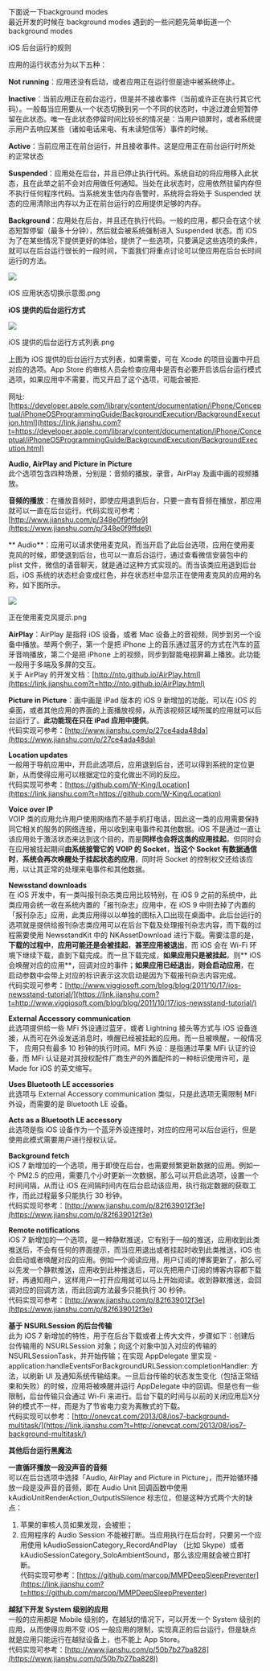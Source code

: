 下面说一下background modes  
最近开发的时候在 background modes 遇到的一些问题先简单街道一个background modes

iOS 后台运行的规则

应用的运行状态分为以下五种：

**Not running**：应用还没有启动，或者应用正在运行但是途中被系统停止。

**Inactive**：当前应用正在前台运行，但是并不接收事件（当前或许正在执行其它代码）。一般每当应用要从一个状态切换到另一个不同的状态时，中途过渡会短暂停留在此状态。唯一在此状态停留时间比较长的情况是：当用户锁屏时，或者系统提示用户去响应某些（诸如电话来电、有未读短信等）事件的时候。

**Active**：当前应用正在前台运行，并且接收事件。这是应用正在前台运行时所处的正常状态

**Suspended**：应用处在后台，并且已停止执行代码。系统自动的将应用移入此状态，且在此举之前不会对应用做任何通知。当处在此状态时，应用依然驻留内存但不执行任何程序代码。当系统发生低内存告警时，系统将会将处于 Suspended 状态的应用清除出内存以为正在前台运行的应用提供足够的内存。

**Background**：应用处在后台，并且还在执行代码。一般的应用，都只会在这个状态短暂停留（最多十分钟），然后就会被系统强制进入 Suspended 状态。而 iOS 为了在某些情况下提供更好的体验，提供了一些选项，只要满足这些选项的条件，就可以在后台运行很长的一段时间，下面我们将重点讨论可以使应用在后台长时间运行的方法。  

![](//upload-images.jianshu.io/upload_images/2460743-bdf0e4549f804e6c.png?imageMogr2/auto-orient/strip|imageView2/2/w/368/format/webp)

iOS 应用状态切换示意图.png

**iOS 提供的后台运行方式**  

![](//upload-images.jianshu.io/upload_images/2460743-9d38ad164fc5dc6a.png?imageMogr2/auto-orient/strip|imageView2/2/w/996/format/webp)

iOS 提供的后台运行方式列表.png

上图为 iOS 提供的后台运行方式列表，如果需要，可在 Xcode 的项目设置中开启对应的选项。App Store 的审核人员会检查应用中是否有必要开启该后台运行模式选项，如果应用中不需要，而又开启了这个选项，可能会被拒.

网址:[https://developer.apple.com/library/content/documentation/iPhone/Conceptual/iPhoneOSProgrammingGuide/BackgroundExecution/BackgroundExecution.html](https://link.jianshu.com?t=https://developer.apple.com/library/content/documentation/iPhone/Conceptual/iPhoneOSProgrammingGuide/BackgroundExecution/BackgroundExecution.html)

**Audio, AirPlay and Picture in Picture**  
此个选项包含四种场景，分别是：音频的播放，录音，AirPlay 及画中画的视频播放。

**音频的播放**：在播放音频时，即使应用退到后台，只要一直有音频在播放，那应用就可以一直在后台运行。代码实现可参考：[http://www.jianshu.com/p/348e0f9ffde9](https://www.jianshu.com/p/348e0f9ffde9)

** Audio**：应用可以请求使用麦克风，而当开启了此后台选项，应用在使用麦克风的时候，即使退到后台，也可以一直后台运行，通过查看微信安装包中的 plist 文件，微信的语音聊天，就是通过这种方式实现的。而当该类应用退到后台后，iOS 系统的状态栏会变成红色，并在状态栏中显示正在使用麦克风的应用的名称，如下图所示。

  

![](//upload-images.jianshu.io/upload_images/2460743-4710f7ffdd55852f.png?imageMogr2/auto-orient/strip|imageView2/2/w/370/format/webp)

正在使用麦克风提示.png

**AirPlay**：AirPlay 是指将 iOS 设备，或者 Mac 设备上的音视频，同步到另一个设备中播放。举两个例子，第一个是把 iPhone 上的音乐通过蓝牙的方式在汽车的蓝牙音响播放，第二个是把 iPhone 上的视频，同步到智能电视屏幕上播放。此功能一般用于多端及多屏的交互。  
关于 AirPlay 的开发文档：[http://nto.github.io/AirPlay.html](https://link.jianshu.com?t=http://nto.github.io/AirPlay.html)

**Picture in Picture**：画中画是 iPad 版本的 iOS 9 新增加的功能，可以在 iOS 的桌面，或者其他应用的界面的上面播放视频，从而该视频区域所属的应用就可以后台运行了。**此功能现在只在 iPad 应用中提供**。  
代码实现可参考：[http://www.jianshu.com/p/27ce4ada48da](https://www.jianshu.com/p/27ce4ada48da)

**Location updates**  
一般用于导航应用中，开启此选项后，应用退到后台，还可以得到系统的定位更新，从而使得应用可以根据定位的变化做出不同的反应。  
代码实现可参考：[https://github.com/W-King/Location](https://link.jianshu.com?t=https://github.com/W-King/Location)

**Voice over IP**  
VOIP 类的应用允许用户使用网络而不是手机打电话，因此这一类的应用需要保持同它相关的服务的网络连接，用以收到来电事件和其他数据。iOS 不是通过一直让该应用处于激活状态来达到这个目的，而是**同样也会将这类的应用挂起**，但同时会在应用被挂起期间**由系统接管它的 VOIP 的 Socket**，**当这个 Socket 有数据通信时**，**系统会再次唤醒处于挂起状态的应用**，同时将 Socket 的控制权交还给该应用，以让其正常的处理来电事件和其他数据。

**Newsstand downloads**  
在 iOS 开发中，有一类叫报刊杂志类应用比较特别，在 iOS 9 之前的系统中，此类应用会统一收在系统内置的「报刊杂志」应用中，在 iOS 9 中则去掉了内置的「报刊杂志」应用，此类应用得以以单独的图标入口出现在桌面中。此后台运行的选项就是提供给报刊杂志类应用可以在后台下载及处理报刊杂志内容，而下载的过程需要使用 NewsstandKit 中的 NKAssetDownload 进行下载。需要注意的是，**下载的过程中**，**应用可能还是会被挂起**，**甚至应用被退出**，而 iOS 会在 Wi-Fi 环境下继续下载，直到下载完成。而一旦下载完成，**如果应用只是被挂起**，则** iOS 会唤醒对应的应用**，回调对应的事件；**如果应用已经退出**，**则会启动应用**，在启动参数中会带上对应的标识表示这次启动是因为下载报刊杂志内容完成。  
代码实现可参考：[http://www.viggiosoft.com/blog/blog/2011/10/17/ios-newsstand-tutorial/](https://link.jianshu.com?t=http://www.viggiosoft.com/blog/blog/2011/10/17/ios-newsstand-tutorial/)

**External Accessory communication**  
此选项提供给一些 MFi 外设通过蓝牙，或者 Lightning 接头等方式与 iOS 设备连接，从而可在外设发送消息时，唤醒已经被挂起的应用。而一旦被唤醒，一般情况下， 应用只有最多 10 秒钟的执行时间。MFi 外设：是指通过苹果 MFi 认证的设备，而 MFi 认证是对其授权配件厂商生产的外置配件的一种标识使用许可，是 Made for iOS 的英文缩写。

**Uses Bluetooth LE accessories**  
此选项与 External Accessory communication 类似，只是此选项无需限制 MFi 外设，而需要的是 Bluetooth LE 设备。

**Acts as a Bluetooth LE accessory**  
此选项是指 iOS 设备作为一个蓝牙外设连接时，对应的应用可以后台运行，但是使用此模式需要用户进行授权认证。

**Background fetch**  
iOS 7 新增加的一个选项，用于即使在后台，也需要频繁更新数据的应用。例如一个 PM2.5 的应用，需要几个小时更新一次数据，那么可以开启此选项，设置一个时间间隔，从而让 iOS 在间隔时间内在后台启动该应用，执行指定数据的获取工作，而此过程最多只能执行 30 秒钟。  
代码实现可参考：[http://www.jianshu.com/p/82f639012f3e](https://www.jianshu.com/p/82f639012f3e)

**Remote notifications**  
iOS 7 新增加的一个选项，是一种静默推送，它有别于一般的推送，应用收到此类推送后，不会有任何的界面提示，而当应用退出或者挂起时收到此类推送，iOS 也会启动或者唤醒对应的应用。例如一个阅读应用，用户订阅的博客更新了，那么可以先发一个静默推送，应用收到此种推送后，可以先把用户订阅的博客内容都下载好，再通知用户，这样用户一打开应用就可以马上开始阅读。收到静默推送，会回调对应的回调方法，而此回调方法最多只能执行 30 秒钟。  
代码实现可参考：[http://www.jianshu.com/p/82f639012f3e](https://www.jianshu.com/p/82f639012f3e)

**基于 NSURLSession 的后台传输**  
此为 iOS 7 新增加的特性，用于在后台下载或者上传大文件，步骤如下：创建后台传输用的 NSURLSession 对象；向这个对象中加入对应的传输的 NSURLSessionTask，并开始传输；在实现 AppDelegate 里实现 -application:handleEventsForBackgroundURLSession:completionHandler: 方法，以刷新 UI 及通知系统传输结束。一旦后台传输的状态发生变化（包括正常结束和失败）的时候，应用将被唤醒并运行 AppDelegate 中的回调。但是也有一些限制，后台传输只会通过 Wi-Fi 来进行。后台下载的时间与以前的关闭应用后X分钟的模式不一样，而是为了节省电力变为离散式的下载。  
代码实现可以参考：[http://onevcat.com/2013/08/ios7-background-multitask/](https://link.jianshu.com?t=http://onevcat.com/2013/08/ios7-background-multitask/)

**其他后台运行黑魔法**

**一直循环播放一段没声音的音频**  
可以在后台选项中选择「Audio, AirPlay and Picture in Picture」，而开始循环播放一段是没声音的音频，即在 Audio Unit 回调函数中使用 kAudioUnitRenderAction_OutputIsSilence 标志位，但是这种方式两个大的缺点：

1.  苹果的审核人员如果发现，会被拒；
2.  应用程序的 Audio Session 不能被打断。当应用执行在后台时，只要另一个应用使用 kAudioSessionCategory_RecordAndPlay （比如 Skype）或者 kAudioSessionCategory_SoloAmbientSound，那么该应用就会被立即打断。  
    代码实现可参考：[https://github.com/marcop/MMPDeepSleepPreventer](https://link.jianshu.com?t=https://github.com/marcop/MMPDeepSleepPreventer)

**越狱下开发 System 级别的应用**  
一般的应用都是 Mobile 级别的，在越狱的情况下，可以开发一个 System 级别的应用，从而使得应用不受 iOS 一般应用的限制，实现真正的后台运行，但是缺点就是应用只能运行在越狱设备上，也不能上 App Store。  
代码实现可参考：[http://www.jianshu.com/p/50b7b27ba828](https://www.jianshu.com/p/50b7b27ba828l)
<!--stackedit_data:
eyJoaXN0b3J5IjpbLTE5OTcxNDMxOTNdfQ==
-->